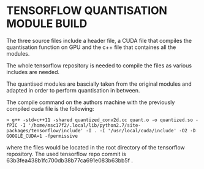 # TENSORFLOW QUANTISATION MODULE BUILD

The three source files include a header file, a CUDA file that compiles the quantisation function on GPU and the c++ file that containes all the modules.

The whole tensorflow repository is needed to compile the files as various includes are needed.

The quantised modules are bascially taken from the original modules and adapted in order to perform quantisation in between.


The compile command on the authors machine with the previously compiled cuda file is the following:

    > g++ -std=c++11 -shared quantized_conv2d.cc quant.o -o quantized.so -fPIC -I '/home/msc17f2/.local/lib/python2.7/site-packages/tensorflow/include' -I . -I '/usr/local/cuda/include' -O2 -D GOOGLE_CUDA=1 -fpermissive

where the files would be located in the root directory of the tensorflow repository. The used tensorflow repo commit is 63b3fea438b1fc700db38b77ca691e083b63bb5f .

